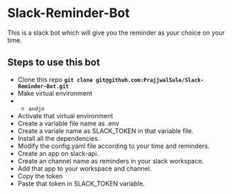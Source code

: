 # Slack-Reminder-Bot

This is a slack bot which will give you the reminder as your choice on your time.

## Steps to use this bot

- Clone this repo
  **`git clone git@github.com:PrajjwalSule/Slack-Reminder-Bot.git`**
- Make virtual environment
- - `andjn`
- Activate that virtual environment
- Create a variable file name as .env
- Create a variale name as SLACK_TOKEN in that variable file.
- Install all the dependencies.
- Modify the config.yaml file according to your time and reminders.
- Create an app on slack-api.
- Create an channel name as reminders in your slack workspace.
- Add that app to your workspace and channel.
- Copy the token
- Paste that token in SLACK_TOKEN variable.
